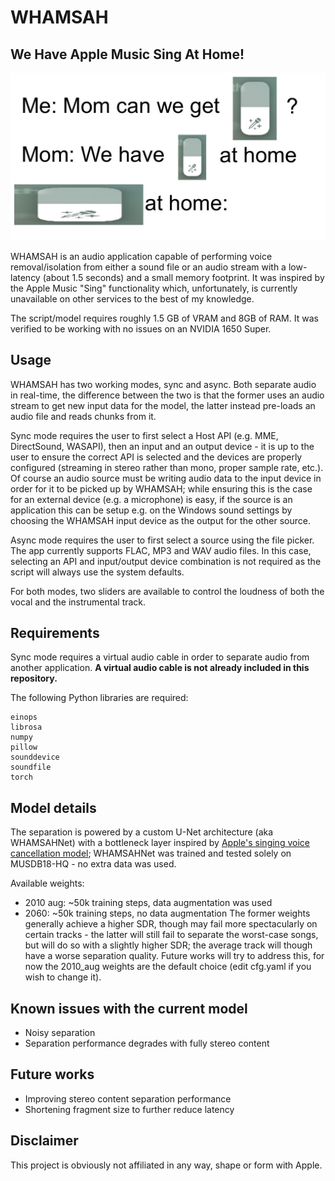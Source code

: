 # WHAMSAH
## We Have Apple Music Sing At Home!

<img src="imgs/whamsah_fully_necessary_image.jpg" alt="A WHAMSAH meme based on the 'we have X at home' format" width="600"/>

WHAMSAH is an audio application capable of performing voice removal/isolation from either a sound file or an audio stream with a low-latency (about 1.5 seconds) and a small memory footprint. It was inspired by the Apple Music "Sing" functionality which, unfortunately, is currently unavailable on other services to the best of my knowledge.

The script/model requires roughly 1.5 GB of VRAM and 8GB of RAM. It was verified to be working with no issues on an NVIDIA 1650 Super.

## Usage
WHAMSAH has two working modes, sync and async. Both separate audio in real-time, the difference between the two is that the former uses an audio stream to get new input data for the model, the latter instead pre-loads an audio file and reads chunks from it.

Sync mode requires the user to first select a Host API (e.g. MME, DirectSound, WASAPI), then an input and an output device - it is up to the user to ensure the correct API is selected and the devices are properly configured (streaming in stereo rather than mono, proper sample rate, etc.). Of course an audio source must be writing audio data to the input device in order for it to be picked up by WHAMSAH; while ensuring this is the case for an external device (e.g. a microphone) is easy, if the source is an application this can be setup e.g. on the Windows sound settings by choosing the WHAMSAH input device as the output for the other source.

Async mode requires the user to first select a source using the file picker. The app currently supports FLAC, MP3 and WAV audio files. In this case, selecting an API and input/output device combination is not required as the script will always use the system defaults.

For both modes, two sliders are available to control the loudness of both the vocal and the instrumental track.


## Requirements
Sync mode requires a virtual audio cable in order to separate audio from another application. **A virtual audio cable is not already included in this repository.**

The following Python libraries are required:
```
einops
librosa
numpy
pillow
sounddevice
soundfile
torch
```

## Model details
The separation is powered by a custom U-Net architecture (aka WHAMSAHNet) with a bottleneck layer inspired by [Apple's singing voice cancellation model](https://arxiv.org/abs/2401.12068); WHAMSAHNet was trained and tested solely on MUSDB18-HQ - no extra data was used.

Available weights:
* 2010 aug: ~50k training steps, data augmentation was used
* 2060: ~50k training steps, no data augmentation
The former weights generally achieve a higher SDR, though may fail more spectacularly on certain tracks - the latter will still fail to separate the worst-case songs, but will do so with a slightly higher SDR; the average track will though have a worse separation quality. 
Future works will try to address this, for now the 2010_aug weights are the default choice (edit cfg.yaml if you wish to change it).
  
## Known issues with the current model
* Noisy separation
* Separation performance degrades with fully stereo content

## Future works
* Improving stereo content separation performance
* Shortening fragment size to further reduce latency

## Disclaimer
This project is obviously not affiliated in any way, shape or form with Apple.
